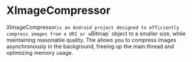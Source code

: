 # XImageCompressor

XImageCompressor` is an Android project designed to efficiently compress images from a URI or a `Bitmap` object to a smaller size, while maintaining reasonable quality. The  allows you to compress images asynchronously in the background, freeing up the main thread and optimizing memory usage.
